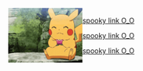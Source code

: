 <img align="left" height="30%" width="30%" src="pikachu-pokemon.gif">
<a href="https://promtotears.github.io">
  <br>
  spooky link O_O
  <p>
    spooky link O_O
    <p>
      spooky link O_O
  </br>
</a>
